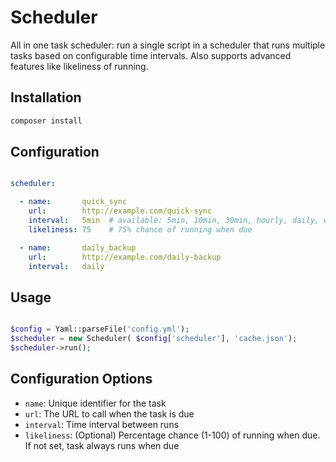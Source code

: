 # Scheduler

All in one task scheduler: run a single script in a scheduler that runs multiple tasks based on configurable time intervals. Also supports advanced features like likeliness of running.

## Installation

```bash
composer install
```

## Configuration

```yaml

scheduler:

  - name:       quick_sync
    url:        http://example.com/quick-sync
    interval:   5min  # available: 5min, 10min, 30min, hourly, daily, weekly, monthly
    likeliness: 75    # 75% chance of running when due

  - name:       daily_backup
    url:        http://example.com/daily-backup
    interval:   daily
```

## Usage

```php

$config = Yaml::parseFile('config.yml');
$scheduler = new Scheduler( $config['scheduler'], 'cache.json');
$scheduler->run();
```

## Configuration Options

- `name`: Unique identifier for the task
- `url`: The URL to call when the task is due
- `interval`: Time interval between runs
- `likeliness`: (Optional) Percentage chance (1-100) of running when due. If not set, task always runs when due
